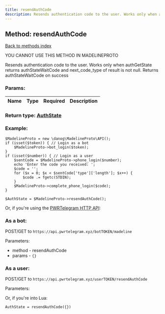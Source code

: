 ```yaml
---
title: resendAuthCode
description: Resends authentication code to the user. Works only when authGetState returns authStateWaitCode and next_code_type of result is not null. Returns authStateWaitCode on success
---
```

## Method: resendAuthCode  
[Back to methods index](index.md)


YOU CANNOT USE THIS METHOD IN MADELINEPROTO


Resends authentication code to the user. Works only when authGetState returns authStateWaitCode and next_code_type of result is not null. Returns authStateWaitCode on success

### Params:

| Name     |    Type       | Required | Description |
|----------|:-------------:|:--------:|------------:|


### Return type: [AuthState](../types/AuthState.md)

### Example:


```
$MadelineProto = new \danog\MadelineProto\API();
if (isset($token)) { // Login as a bot
    $MadelineProto->bot_login($token);
}
if (isset($number)) { // Login as a user
    $sentCode = $MadelineProto->phone_login($number);
    echo 'Enter the code you received: ';
    $code = '';
    for ($x = 0; $x < $sentCode['type']['length']; $x++) {
        $code .= fgetc(STDIN);
    }
    $MadelineProto->complete_phone_login($code);
}

$AuthState = $MadelineProto->resendAuthCode();
```

Or, if you're using the [PWRTelegram HTTP API](https://pwrtelegram.xyz):

### As a bot:

POST/GET to `https://api.pwrtelegram.xyz/botTOKEN/madeline`

Parameters:

* method - resendAuthCode
* params - `{}`



### As a user:

POST/GET to `https://api.pwrtelegram.xyz/userTOKEN/resendAuthCode`

Parameters:




Or, if you're into Lua:

```
AuthState = resendAuthCode({})
```

